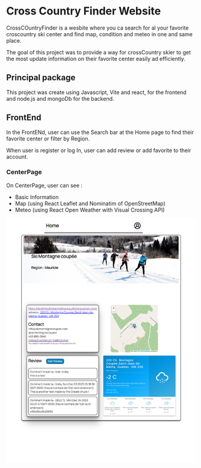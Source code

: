 # Cross Country Finder Website

CrossCOuntryFinder is a wesbite where you ca search for al your favorite croscountry ski center and find map, condition and meteo in one and same place.

The goal of this project was to provide a way for crossCountry skier to get the most update information on their favorite center easily ad efficiently.

## Principal package

This project was create using Javascript, Vite and react, for the frontend and node.js and mongoDb for the backend.

## FrontEnd

In the FrontENd, user can use the Search bar at the Home page to find their favorite center or filter by Region.

When user is register or log In, user can add review or add favorite to their account.

### CenterPage

On CenterPage, user can see :

* Basic Information
* Map (using React Leaflet and Nominatim of OpenStreetMap)
* Meteo (using React Open Weather with Visual Crossing API)

![Alt text](readmeAssets\CenterPage.png?raw=true "Center Page")
